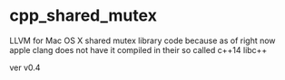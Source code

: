 # cpp\_shared\_mutex
LLVM for Mac OS X shared mutex library code because as of right now apple clang does not have it compiled in their so called c++14 libc++

ver v0.4


